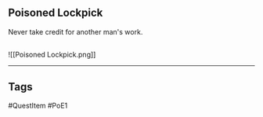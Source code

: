 ## Poisoned Lockpick
Never take credit for another man's work.
## 
![[Poisoned Lockpick.png]]

---
## Tags
#QuestItem
#PoE1